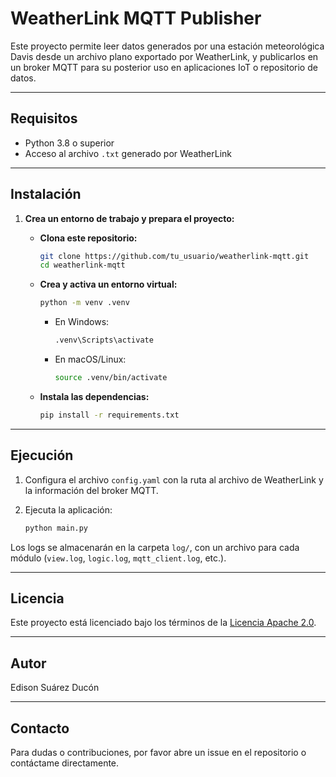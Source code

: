 # WeatherLink MQTT Publisher

Este proyecto permite leer datos generados por una estación meteorológica Davis desde un archivo plano exportado por WeatherLink, y publicarlos en un broker MQTT para su posterior uso en aplicaciones IoT o repositorio de datos.

---

## Requisitos

- Python 3.8 o superior
- Acceso al archivo `.txt` generado por WeatherLink

---

## Instalación

1. **Crea un entorno de trabajo y prepara el proyecto:**
   - **Clona este repositorio:**

     ```bash
     git clone https://github.com/tu_usuario/weatherlink-mqtt.git
     cd weatherlink-mqtt
     ```

   - **Crea y activa un entorno virtual:**

     ```bash
     python -m venv .venv
     ```

     - En Windows:
       ```bash
       .venv\Scripts\activate
       ```
     - En macOS/Linux:
       ```bash
       source .venv/bin/activate
       ```

   - **Instala las dependencias:**

     ```bash
     pip install -r requirements.txt
     ```

---

## Ejecución

1. Configura el archivo `config.yaml` con la ruta al archivo de WeatherLink y la información del broker MQTT.

2. Ejecuta la aplicación:

   ```bash
   python main.py
   ```

Los logs se almacenarán en la carpeta `log/`, con un archivo para cada módulo (`view.log`, `logic.log`, `mqtt_client.log`, etc.).

---

## Licencia

Este proyecto está licenciado bajo los términos de la [Licencia Apache 2.0](LICENSE).

---

## Autor

Edison Suárez Ducón

---

## Contacto

Para dudas o contribuciones, por favor abre un issue en el repositorio o contáctame directamente.
